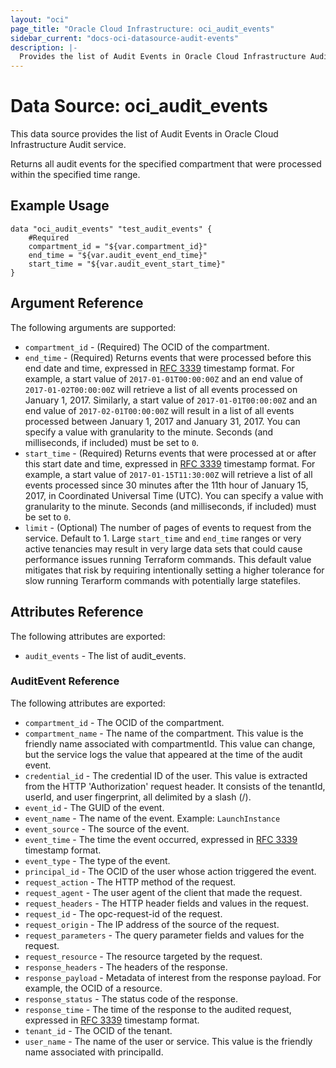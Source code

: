 ```yaml
---
layout: "oci"
page_title: "Oracle Cloud Infrastructure: oci_audit_events"
sidebar_current: "docs-oci-datasource-audit-events"
description: |-
  Provides the list of Audit Events in Oracle Cloud Infrastructure Audit service
---
```


# Data Source: oci_audit_events
This data source provides the list of Audit Events in Oracle Cloud Infrastructure Audit service.

Returns all audit events for the specified compartment that were processed within the specified time range.

## Example Usage

```hcl
data "oci_audit_events" "test_audit_events" {
	#Required
	compartment_id = "${var.compartment_id}"
	end_time = "${var.audit_event_end_time}"
	start_time = "${var.audit_event_start_time}"
}
```

## Argument Reference

The following arguments are supported:

* `compartment_id` - (Required) The OCID of the compartment.
* `end_time` - (Required) Returns events that were processed before this end date and time, expressed in [RFC 3339](https://tools.ietf.org/html/rfc3339) timestamp format. For example, a start value of `2017-01-01T00:00:00Z` and an end value of `2017-01-02T00:00:00Z` will retrieve a list of all events processed on January 1, 2017. Similarly, a start value of `2017-01-01T00:00:00Z` and an end value of `2017-02-01T00:00:00Z` will result in a list of all events processed between January 1, 2017 and January 31, 2017. You can specify a value with granularity to the minute. Seconds (and milliseconds, if included) must be set to `0`. 
* `start_time` - (Required) Returns events that were processed at or after this start date and time, expressed in [RFC 3339](https://tools.ietf.org/html/rfc3339) timestamp format. For example, a start value of `2017-01-15T11:30:00Z` will retrieve a list of all events processed since 30 minutes after the 11th hour of January 15, 2017, in Coordinated Universal Time (UTC). You can specify a value with granularity to the minute. Seconds (and milliseconds, if included) must be set to `0`.
* `limit` - (Optional) The number of pages of events to request from the service. Default to 1. Large `start_time` and `end_time` ranges or very active tenancies may result in very large data sets that could cause performance issues running Terraform commands. This default value mitigates that risk by requiring intentionally setting a higher tolerance for slow running Terarform commands with potentially large statefiles. 


## Attributes Reference

The following attributes are exported:

* `audit_events` - The list of audit_events.

### AuditEvent Reference

The following attributes are exported:

* `compartment_id` - The OCID of the compartment.
* `compartment_name` - The name of the compartment. This value is the friendly name associated with compartmentId. This value can change, but the service logs the value that appeared at the time of the audit event. 
* `credential_id` - The credential ID of the user. This value is extracted from the HTTP 'Authorization' request header. It consists of the tenantId, userId, and user fingerprint, all delimited by a slash (/).
* `event_id` - The GUID of the event.
* `event_name` - The name of the event. Example: `LaunchInstance` 
* `event_source` - The source of the event.
* `event_time` - The time the event occurred, expressed in [RFC 3339](https://tools.ietf.org/html/rfc3339) timestamp format.
* `event_type` - The type of the event.
* `principal_id` - The OCID of the user whose action triggered the event.
* `request_action` - The HTTP method of the request.
* `request_agent` - The user agent of the client that made the request.
* `request_headers` - The HTTP header fields and values in the request.
* `request_id` - The opc-request-id of the request.
* `request_origin` - The IP address of the source of the request.
* `request_parameters` - The query parameter fields and values for the request.
* `request_resource` - The resource targeted by the request.
* `response_headers` - The headers of the response.
* `response_payload` - Metadata of interest from the response payload. For example, the OCID of a resource.
* `response_status` - The status code of the response.
* `response_time` - The time of the response to the audited request, expressed in [RFC 3339](https://tools.ietf.org/html/rfc3339) timestamp format.
* `tenant_id` - The OCID of the tenant.
* `user_name` - The name of the user or service. This value is the friendly name associated with principalId.

